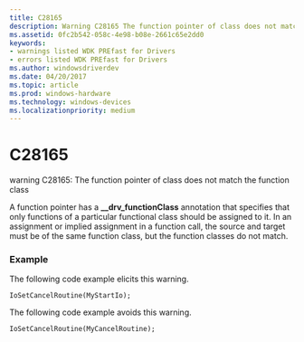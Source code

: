 ```yaml
---
title: C28165
description: Warning C28165 The function pointer of class does not match the function class.
ms.assetid: 0fc2b542-058c-4e98-b08e-2661c65e2dd0
keywords:
- warnings listed WDK PREfast for Drivers
- errors listed WDK PREfast for Drivers
ms.author: windowsdriverdev
ms.date: 04/20/2017
ms.topic: article
ms.prod: windows-hardware
ms.technology: windows-devices
ms.localizationpriority: medium
---
```


# C28165


warning C28165: The function pointer of class does not match the function class

A function pointer has a **\_\_drv\_functionClass** annotation that specifies that only functions of a particular functional class should be assigned to it. In an assignment or implied assignment in a function call, the source and target must be of the same function class, but the function classes do not match.

### <span id="example"></span><span id="EXAMPLE"></span>Example

The following code example elicits this warning.

```
IoSetCancelRoutine(MyStartIo);
```

The following code example avoids this warning.

```
IoSetCancelRoutine(MyCancelRoutine);
```

 

 





